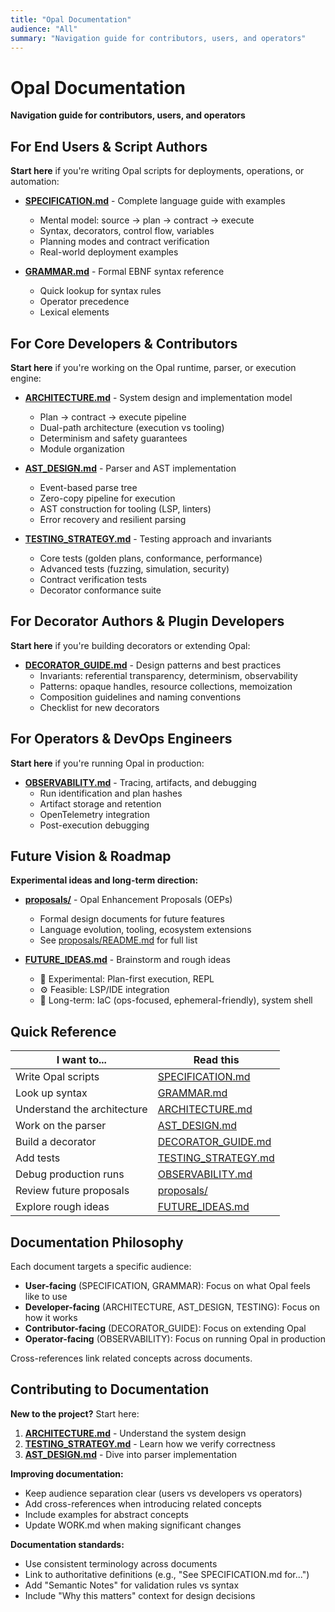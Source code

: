 ```yaml
---
title: "Opal Documentation"
audience: "All"
summary: "Navigation guide for contributors, users, and operators"
---
```


# Opal Documentation

**Navigation guide for contributors, users, and operators**

## For End Users & Script Authors

**Start here** if you're writing Opal scripts for deployments, operations, or automation:

- **[SPECIFICATION.md](SPECIFICATION.md)** - Complete language guide with examples
  - Mental model: source → plan → contract → execute
  - Syntax, decorators, control flow, variables
  - Planning modes and contract verification
  - Real-world deployment examples

- **[GRAMMAR.md](GRAMMAR.md)** - Formal EBNF syntax reference
  - Quick lookup for syntax rules
  - Operator precedence
  - Lexical elements

## For Core Developers & Contributors

**Start here** if you're working on the Opal runtime, parser, or execution engine:

- **[ARCHITECTURE.md](ARCHITECTURE.md)** - System design and implementation model
  - Plan → contract → execute pipeline
  - Dual-path architecture (execution vs tooling)
  - Determinism and safety guarantees
  - Module organization

- **[AST_DESIGN.md](AST_DESIGN.md)** - Parser and AST implementation
  - Event-based parse tree
  - Zero-copy pipeline for execution
  - AST construction for tooling (LSP, linters)
  - Error recovery and resilient parsing

- **[TESTING_STRATEGY.md](TESTING_STRATEGY.md)** - Testing approach and invariants
  - Core tests (golden plans, conformance, performance)
  - Advanced tests (fuzzing, simulation, security)
  - Contract verification tests
  - Decorator conformance suite

## For Decorator Authors & Plugin Developers

**Start here** if you're building decorators or extending Opal:

- **[DECORATOR_GUIDE.md](DECORATOR_GUIDE.md)** - Design patterns and best practices
  - Invariants: referential transparency, determinism, observability
  - Patterns: opaque handles, resource collections, memoization
  - Composition guidelines and naming conventions
  - Checklist for new decorators

## For Operators & DevOps Engineers

**Start here** if you're running Opal in production:

- **[OBSERVABILITY.md](OBSERVABILITY.md)** - Tracing, artifacts, and debugging
  - Run identification and plan hashes
  - Artifact storage and retention
  - OpenTelemetry integration
  - Post-execution debugging

## Future Vision & Roadmap

**Experimental ideas and long-term direction:**

- **[proposals/](proposals/)** - Opal Enhancement Proposals (OEPs)
  - Formal design documents for future features
  - Language evolution, tooling, ecosystem extensions
  - See [proposals/README.md](proposals/README.md) for full list

- **[FUTURE_IDEAS.md](FUTURE_IDEAS.md)** - Brainstorm and rough ideas
  - 🧪 Experimental: Plan-first execution, REPL
  - ⚙️ Feasible: LSP/IDE integration
  - 🧭 Long-term: IaC (ops-focused, ephemeral-friendly), system shell

## Quick Reference

| I want to... | Read this |
|--------------|-----------|
| Write Opal scripts | [SPECIFICATION.md](SPECIFICATION.md) |
| Look up syntax | [GRAMMAR.md](GRAMMAR.md) |
| Understand the architecture | [ARCHITECTURE.md](ARCHITECTURE.md) |
| Work on the parser | [AST_DESIGN.md](AST_DESIGN.md) |
| Build a decorator | [DECORATOR_GUIDE.md](DECORATOR_GUIDE.md) |
| Add tests | [TESTING_STRATEGY.md](TESTING_STRATEGY.md) |
| Debug production runs | [OBSERVABILITY.md](OBSERVABILITY.md) |
| Review future proposals | [proposals/](proposals/) |
| Explore rough ideas | [FUTURE_IDEAS.md](FUTURE_IDEAS.md) |

## Documentation Philosophy

Each document targets a specific audience:

- **User-facing** (SPECIFICATION, GRAMMAR): Focus on what Opal feels like to use
- **Developer-facing** (ARCHITECTURE, AST_DESIGN, TESTING): Focus on how it works
- **Contributor-facing** (DECORATOR_GUIDE): Focus on extending Opal
- **Operator-facing** (OBSERVABILITY): Focus on running Opal in production

Cross-references link related concepts across documents.

## Contributing to Documentation

**New to the project?** Start here:

1. **[ARCHITECTURE.md](ARCHITECTURE.md)** - Understand the system design
2. **[TESTING_STRATEGY.md](TESTING_STRATEGY.md)** - Learn how we verify correctness
3. **[AST_DESIGN.md](AST_DESIGN.md)** - Dive into parser implementation

**Improving documentation:**
- Keep audience separation clear (users vs developers vs operators)
- Add cross-references when introducing related concepts
- Include examples for abstract concepts
- Update WORK.md when making significant changes

**Documentation standards:**
- Use consistent terminology across documents
- Link to authoritative definitions (e.g., "See SPECIFICATION.md for...")
- Add "Semantic Notes" for validation rules vs syntax
- Include "Why this matters" context for design decisions
